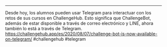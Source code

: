 ---
Desde hoy, los alumnos pueden usar Telegram para interactuar con los retos de sus cursos en ChallengeHub. Esto significa que ChallengeBot, además de estar disponible a través de correo electrónico y LINE, ahora también lo está a través de Telegram.
https://challengehub.app/es/2020/08/07/challenge-bot-is-now-available-on-telegram/
#challengehub #telegram
